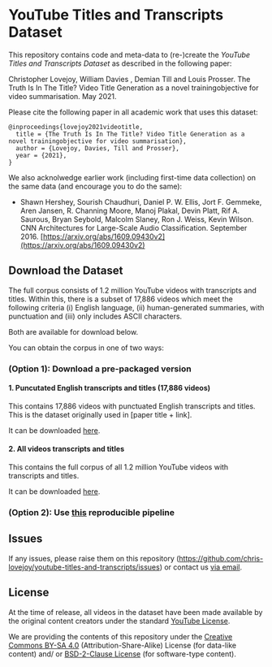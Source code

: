 # YouTube Titles and Transcripts Dataset

This repository contains code and meta-data to (re-)create the *YouTube Titles and Transcripts Dataset* as described in the following paper:

Christopher Lovejoy, William Davies , Demian Till and Louis Prosser. The Truth Is In The Title? Video Title Generation as a novel trainingobjective for video summarisation. May 2021.


Please cite the following paper in all academic work that uses this dataset:

```
@inproceedings{lovejoy2021videotitle,
  title = {The Truth Is In The Title? Video Title Generation as a novel trainingobjective for video summarisation},
  author = {Lovejoy, Davies, Till and Prosser},
  year = {2021},
}
```

We also acknolwedge earlier work (including first-time data collection) on the same data (and encourage you to do the same):

* Shawn Hershey, Sourish Chaudhuri, Daniel P. W. Ellis, Jort F. Gemmeke, Aren Jansen, R. Channing Moore, Manoj Plakal, Devin Platt, Rif A. Saurous, Bryan Seybold, Malcolm Slaney, Ron J. Weiss, Kevin Wilson. CNN Architectures for Large-Scale Audio Classification. September 2016. [https://arxiv.org/abs/1609.09430v2](https://arxiv.org/abs/1609.09430v2)


## Download the Dataset

The full corpus consists of 1.2 million YouTube videos with transcripts and titles. Within this, there is a subset of 17,886 videos which meet the following criteria (i) English language, (ii) human-generated summaries, with punctuation and (iii) only includes ASCII characters.

Both are available for download below.

<!-- TODO: add further description of the dataset; columns, etc -->


You can obtain the corpus in one of two ways:

### (Option 1): Download a pre-packaged version

#### 1. Puncutated English transcripts and titles (17,886 videos)

This contains 17,886 videos with punctuated English transcripts and titles. This is the dataset originally used in [paper title + link].

It can be downloaded [here](https://drive.google.com/uc?export=download&id=1iIdTK7mkzDmz7lYcZrcoEPpTIYYLTqoh).


#### 2. All videos transcripts and titles

This contains the full corpus of all 1.2 million YouTube videos with transcripts and titles. 

It can be downloaded [here](https://drive.google.com/uc?export=download&id=1K2fuVNHTK3IKQr3_I3Z0khQ-ss09WBYA).



### (Option 2): Use [this](https://github.com/chris-lovejoy/youtube-titles-and-transcripts/tree/main/reproduce#reproducible-pipeline-for-youtube-titles-and-transcripts) reproducible pipeline

<!-- TO DO: add link to subfolder README.md which walks through this -->



## Issues

If any issues, please raise them on this repository (https://github.com/chris-lovejoy/youtube-titles-and-transcripts/issues) or contact us [via email](mailto:snlpgroup0@gmail.com).


## License
At the time of release, all videos in the dataset have been made available by the original content creators under the standard [YouTube License](https://www.youtube.com/static?template=terms).

We are providing the contents of this repository under the [Creative Commons BY-SA 4.0](https://creativecommons.org/licenses/by-sa/4.0/) (Attribution-Share-Alike) License (for data-like content) and/ or [BSD-2-Clause License](https://opensource.org/licenses/BSD-2-Clause) (for software-type content).

